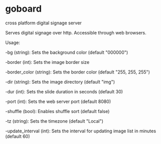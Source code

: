 # goboard
cross platform digital signage server

Serves digital signage over http. Accessible through web browsers.

Usage:

-bg (string): Sets the background color (default "000000")
        
-border (int): Sets the image border size
  
-border_color (string): Sets the border color (default "255, 255, 255")
  
-dir (string): Sets the image directory (default "img")
  
-dur (int): Sets the slide duration in seconds (default 30)
  
-port (int): Sets the web server port (default 8080)
  
-shuffle (bool): Enables shuffle sort (default false)
  
-tz (string): Sets the timezone (default "Local")
  
-update_interval (int): Sets the interval for updating image list in minutes (default 60)
